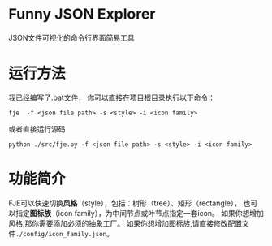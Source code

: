 # Funny JSON Explorer
JSON文件可视化的命令行界面简易工具
# 运行方法
我已经编写了.bat文件， 你可以直接在项目根目录执行以下命令：
```
fje  -f <json file path> -s <style> -i <icon family>
```
或者直接运行源码
```
python ./src/fje.py -f <json file path> -s <style> -i <icon family>
```
# 功能简介
FJE可以快速切换**风格**（style），包括：树形（tree）、矩形（rectangle），
也可以指定**图标族**（icon family），为中间节点或叶节点指定一套icon。
如果你想增加风格,那你需要添加必须的抽象工厂。
如果你想增加图标族,请直接修改配置文件`./config/icon_family.json`。
